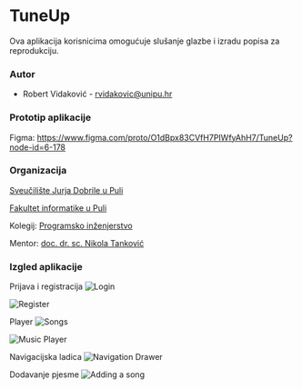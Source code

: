 # TuneUp

Ova aplikacija korisnicima omogućuje slušanje glazbe i izradu popisa za reprodukciju.

### Autor

- Robert Vidaković - rvidakovic@unipu.hr

### Prototip aplikacije

Figma: https://www.figma.com/proto/O1dBpx83CVfH7PIWfyAhH7/TuneUp?node-id=6-178

### Organizacija

[Sveučilište Jurja Dobrile u Puli](https://www.unipu.hr/)

[Fakultet informatike u Puli](https://fipu.unipu.hr/)

Kolegij: [Programsko inženjerstvo](http://ntankovic.unipu.hr/pi)

Mentor: [doc. dr. sc. Nikola Tanković](ntankovic.unipu.hr)

### Izgled aplikacije

Prijava i registracija
![Login](https://github.com/vidakovicrobert/TuneUp/blob/main/src/screenshots/TuneUp%20-%20Login.png)

![Register](https://github.com/vidakovicrobert/TuneUp/blob/main/src/screenshots/TuneUp%20-%20Register%20-%20Copy.png)

Player
![Songs](https://github.com/vidakovicrobert/TuneUp/blob/main/src/screenshots/TuneUp%20-%20Songs1%20-%20Copy.png)

![Music Player](https://github.com/vidakovicrobert/TuneUp/blob/main/src/screenshots/TuneUp%20-%20MusicPlayer%20-%20Copy.png)

Navigacijska ladica
![Navigation Drawer](https://github.com/vidakovicrobert/TuneUp/blob/main/src/screenshots/TuneUp%20-%20NavDrawer%20-%20Copy.png)

Dodavanje pjesme
![Adding a song](https://github.com/vidakovicrobert/TuneUp/blob/main/src/screenshots/TuneUp%20-%20AddASong2.2.png)